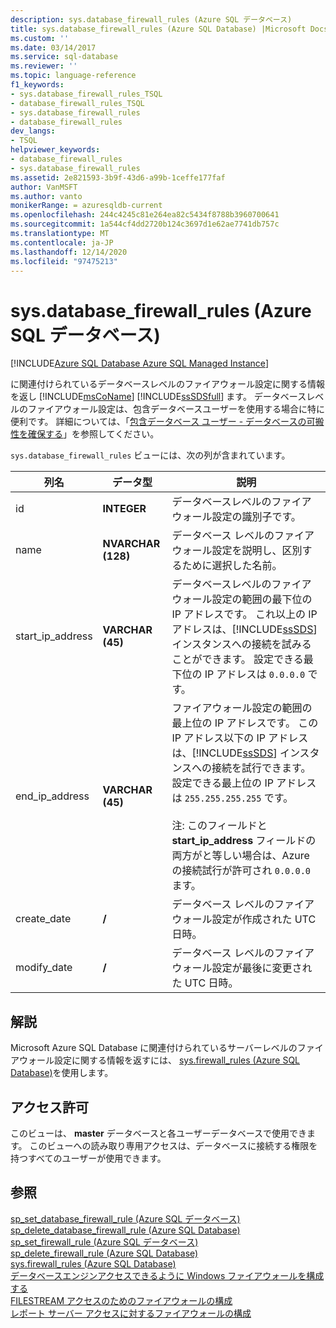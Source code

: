 ```yaml
---
description: sys.database_firewall_rules (Azure SQL データベース)
title: sys.database_firewall_rules (Azure SQL Database) |Microsoft Docs
ms.custom: ''
ms.date: 03/14/2017
ms.service: sql-database
ms.reviewer: ''
ms.topic: language-reference
f1_keywords:
- sys.database_firewall_rules_TSQL
- database_firewall_rules_TSQL
- sys.database_firewall_rules
- database_firewall_rules
dev_langs:
- TSQL
helpviewer_keywords:
- database_firewall_rules
- sys.database_firewall_rules
ms.assetid: 2e821593-3b9f-43d6-a99b-1ceffe177faf
author: VanMSFT
ms.author: vanto
monikerRange: = azuresqldb-current
ms.openlocfilehash: 244c4245c81e264ea82c5434f8788b3960700641
ms.sourcegitcommit: 1a544cf4dd2720b124c3697d1e62ae7741db757c
ms.translationtype: MT
ms.contentlocale: ja-JP
ms.lasthandoff: 12/14/2020
ms.locfileid: "97475213"
---
```

# <a name="sysdatabase_firewall_rules-azure-sql-database"></a>sys.database_firewall_rules (Azure SQL データベース)
[!INCLUDE[Azure SQL Database Azure SQL Managed Instance](../../includes/applies-to-version/asdb-asdbmi.md)]

  に関連付けられているデータベースレベルのファイアウォール設定に関する情報を返し [!INCLUDE[msCoName](../../includes/msconame-md.md)] [!INCLUDE[ssSDSfull](../../includes/sssdsfull-md.md)] ます。 データベースレベルのファイアウォール設定は、包含データベースユーザーを使用する場合に特に便利です。 詳細については、「[包含データベース ユーザー - データベースの可搬性を確保する](../../relational-databases/security/contained-database-users-making-your-database-portable.md)」を参照してください。  
  
 `sys.database_firewall_rules` ビューには、次の列が含まれています。  
  
|列名|データ型|説明|  
|-----------------|---------------|-----------------|  
|id|**INTEGER**|データベースレベルのファイアウォール設定の識別子です。|  
|name|**NVARCHAR (128)**|データベース レベルのファイアウォール設定を説明し、区別するために選択した名前。|  
|start_ip_address|**VARCHAR (45)**|データベースレベルのファイアウォール設定の範囲の最下位の IP アドレスです。 これ以上の IP アドレスは、[!INCLUDE[ssSDS](../../includes/sssds-md.md)] インスタンスへの接続を試みることができます。 設定できる最下位の IP アドレスは `0.0.0.0` です。|  
|end_ip_address|**VARCHAR (45)**|ファイアウォール設定の範囲の最上位の IP アドレスです。 この IP アドレス以下の IP アドレスは、[!INCLUDE[ssSDS](../../includes/sssds-md.md)] インスタンスへの接続を試行できます。 設定できる最上位の IP アドレスは `255.255.255.255` です。<br /><br /> 注: このフィールドと **start_ip_address** フィールドの両方がと等しい場合は、Azure の接続試行が許可され `0.0.0.0` ます。|  
|create_date|**/**|データベース レベルのファイアウォール設定が作成された UTC 日時。|  
|modify_date|**/**|データベース レベルのファイアウォール設定が最後に変更された UTC 日時。|  
  
## <a name="remarks"></a>解説  
 Microsoft Azure SQL Database に関連付けられているサーバーレベルのファイアウォール設定に関する情報を返すには、 [sys.firewall_rules (Azure SQL Database)](../../relational-databases/system-catalog-views/sys-firewall-rules-azure-sql-database.md)を使用します。  
  
## <a name="permissions"></a>アクセス許可  
 このビューは、 **master** データベースと各ユーザーデータベースで使用できます。 このビューへの読み取り専用アクセスは、データベースに接続する権限を持つすべてのユーザーが使用できます。  
  
## <a name="see-also"></a>参照
[sp_set_database_firewall_rule &#40;Azure SQL データベース&#41;](../../relational-databases/system-stored-procedures/sp-set-database-firewall-rule-azure-sql-database.md)  
[sp_delete_database_firewall_rule &#40;Azure SQL Database&#41;](../../relational-databases/system-stored-procedures/sp-delete-database-firewall-rule-azure-sql-database.md)  
[sp_set_firewall_rule &#40;Azure SQL データベース&#41;](../../relational-databases/system-stored-procedures/sp-set-firewall-rule-azure-sql-database.md)  
[sp_delete_firewall_rule &#40;Azure SQL Database&#41;](../../relational-databases/system-stored-procedures/sp-delete-firewall-rule-azure-sql-database.md)   
[sys.firewall_rules &#40;Azure SQL Database&#41;](../../relational-databases/system-catalog-views/sys-firewall-rules-azure-sql-database.md)  
[データベースエンジンアクセスできるように Windows ファイアウォールを構成する](../../database-engine/configure-windows/configure-a-windows-firewall-for-database-engine-access.md)     
[FILESTREAM アクセスのためのファイアウォールの構成](../../relational-databases/blob/configure-a-firewall-for-filestream-access.md)  
[レポート サーバー アクセスに対するファイアウォールの構成](../../reporting-services/report-server/configure-a-firewall-for-report-server-access.md)  
